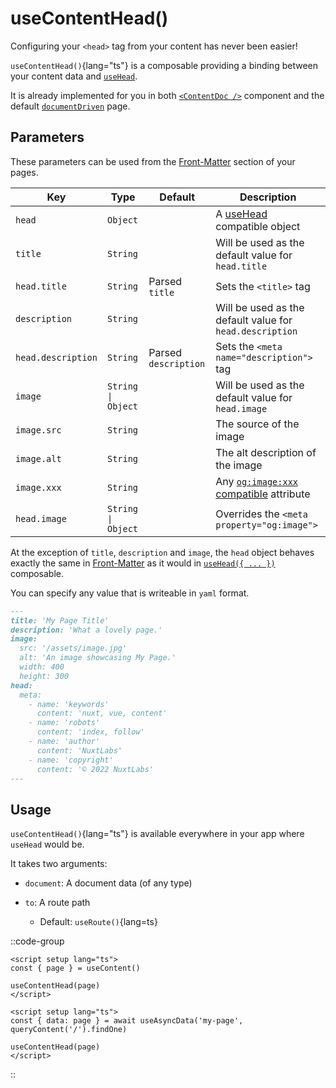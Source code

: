 # useContentHead()

Configuring your `<head>` tag from your content has never been easier!

`useContentHead()`{lang="ts"} is a composable providing a binding between your content data and [`useHead`](https://nuxt.com/docs/getting-started/seo-meta#usehead).

It is already implemented for you in both [`<ContentDoc />`](/api/components/content-doc) component and the default [`documentDriven`](/guide/writing/document-driven) page.

## Parameters

These parameters can be used from the [Front-Matter](/guide/writing/markdown#front-matter) section of your pages.

| Key                | Type               | Default              | Description                                                                                      |
| ------------------ | ------------------ | -------------------- | ------------------------------------------------------------------------------------------------ |
| `head`             | `Object`           |                      | A [useHead](https://nuxt.com/docs/api/composables/use-head) compatible object |
| `title`            | `String`           |                      | Will be used as the default value for `head.title`                                               |
| `head.title`       | `String`           | Parsed `title`       | Sets the `<title>` tag                                                                           |
| `description`      | `String`           |                      | Will be used as the default value for `head.description`                                         |
| `head.description` | `String`           | Parsed `description` | Sets the `<meta name="description">` tag                                                         |
| `image`            | `String \| Object` |                      | Will be used as the default value for `head.image`                                               |
| `image.src`        | `String`           |                      | The source of the image                                                                          |
| `image.alt`        | `String`           |                      | The alt description of the image                                                                 |
| `image.xxx`        | `String`           |                      | Any [`og:image:xxx` compatible](https://ogp.me/#structured) attribute                            |
| `head.image`       | `String \| Object` |                      | Overrides the `<meta property="og:image">`                                                       |

At the exception of `title`, `description` and `image`, the `head` object behaves exactly the same in [Front-Matter](/guide/writing/markdown#front-matter) as it would in [`useHead({ ... })`](https://nuxt.com/docs/api/composables/use-head) composable.

You can specify any value that is writeable in `yaml` format.

```md [example-usage.md]
---
title: 'My Page Title'
description: 'What a lovely page.'
image:
  src: '/assets/image.jpg'
  alt: 'An image showcasing My Page.'
  width: 400
  height: 300
head:
  meta:
    - name: 'keywords'
      content: 'nuxt, vue, content'
    - name: 'robots'
      content: 'index, follow'
    - name: 'author'
      content: 'NuxtLabs'
    - name: 'copyright'
      content: '© 2022 NuxtLabs'
---
```

## Usage

`useContentHead()`{lang="ts"} is available everywhere in your app where `useHead` would be.

It takes two arguments:

- `document`: A document data (of any type)

- `to`: A route path
  - Default: `useRoute()`{lang=ts}

::code-group
```vue [with documentDriven]
<script setup lang="ts">
const { page } = useContent()

useContentHead(page)
</script>
```

```vue [with queryContent]
<script setup lang="ts">
const { data: page } = await useAsyncData('my-page', queryContent('/').findOne)

useContentHead(page)
</script>
```
::
